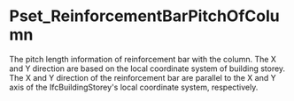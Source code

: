 # Pset_ReinforcementBarPitchOfColumn

The pitch length information of reinforcement bar with the column. The X and Y direction are based on the local coordinate system of building storey. The X and Y direction of the reinforcement bar are parallel to the X and Y axis of the IfcBuildingStorey's local coordinate system, respectively.
<!-- end of short definition -->

